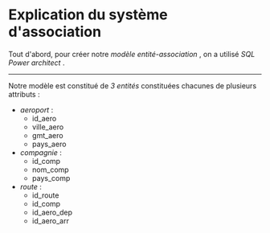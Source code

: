 # Explication du  système d'association

Tout d'abord, pour créer notre  *modèle entité-association* , on a utilisé _SQL_ _Power_ _architect_ .

---

Notre modèle est constitué de _3_ _entités_ constituées chacunes de plusieurs attributs :
* _aeroport_ :
  * id_aero
  * ville_aero
  * gmt_aero
  * pays_aero
* _compagnie_ :
  * id_comp
  * nom_comp
  * pays_comp 
* _route_ :
  * id_route
  * id_comp
  * id_aero_dep
  * id_aero_arr


